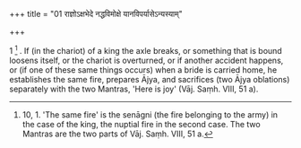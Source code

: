 +++
title = "01 राज्ञोऽक्षभेदे नद्धविमोक्षे यानविपर्यासेऽन्यस्याम्"

+++

1 [^1] . If (in the chariot) of a king the axle breaks, or something that is bound loosens itself, or the chariot is overturned, or if another accident happens, or (if one of these same things occurs) when a bride is carried home, he establishes the same fire, prepares Ājya, and sacrifices (two Ājya oblations) separately with the two Mantras, 'Here is joy' (Vāj. Saṃh. VIII, 51 a).


[^1]:  10, 1. 'The same fire' is the senāgni (the fire belonging to the army) in the case of the king, the nuptial fire in the second case. The two Mantras are the two parts of Vāj. Saṃh. VIII, 51 a.

